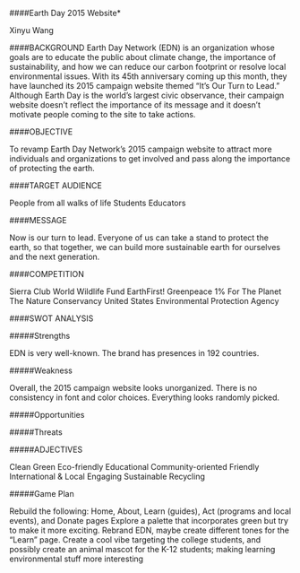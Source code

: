 ####Earth Day 2015 Website*

Xinyu Wang

####BACKGROUND
Earth Day Network (EDN) is an organization whose goals are to educate the public about climate change, the importance of sustainability, and how we can reduce our carbon footprint or resolve local environmental issues. With its 45th anniversary coming up this month, they have launched its 2015 campaign website themed “It’s Our Turn to Lead.” Although Earth Day is the world’s largest civic observance, their campaign website doesn’t reflect the importance of its message and it doesn’t motivate people coming to the site to take actions.   

####OBJECTIVE  

To revamp Earth Day Network’s 2015 campaign website to attract more individuals and organizations to get involved and pass along the importance of protecting the earth.

####TARGET AUDIENCE   

People from all walks of life
Students
Educators

####MESSAGE  

Now is our turn to lead. Everyone of us can take a stand to protect the earth, so that together, we can build more sustainable earth for ourselves and the next generation.

####COMPETITION  

Sierra Club
World Wildlife Fund
EarthFirst!
Greenpeace
1% For The Planet
The Nature Conservancy
United States Environmental Protection Agency

####SWOT ANALYSIS  

#####Strengths  

EDN is very well-known. The brand has presences in 192 countries. 

#####Weakness  

Overall, the 2015 campaign website looks unorganized. There is no consistency in font and color choices. Everything looks randomly picked. 

#####Opportunities  



#####Threats  



#####ADJECTIVES  

Clean
Green
Eco-friendly
Educational
Community-oriented 
Friendly
International & Local
Engaging 
Sustainable
Recycling

#####Game Plan  

Rebuild the following: Home, About, Learn (guides), Act (programs and local events), and Donate pages
Explore a palette that incorporates green but try to make it more exciting.
Rebrand EDN, maybe create different tones for the “Learn” page. Create a cool vibe targeting the college students, and possibly create an animal mascot for the K-12 students; making learning environmental stuff more interesting  
